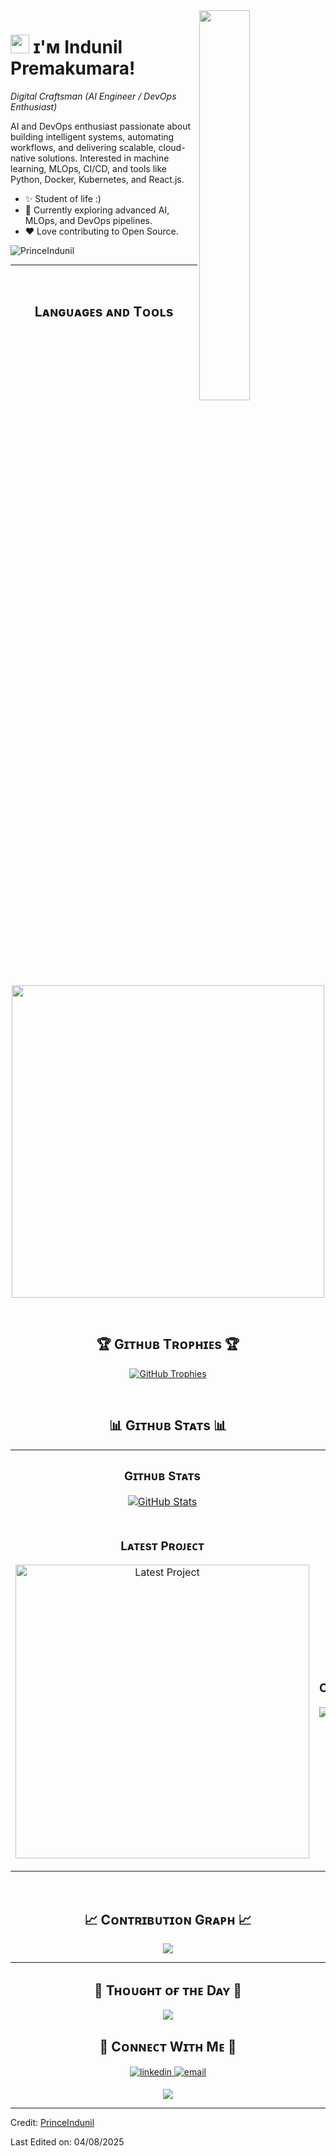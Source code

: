 <!--Night Owl image-->
<div>
  <img align="right" width="40%" src="https://owlbertsio-resized.s3.amazonaws.com/Popper.psd.full.png">
</div>

<!--Header Name-->
# <img src="https://emojis.slackmojis.com/emojis/images/1531849430/4246/blob-sunglasses.gif?1531849430" width="30"/> ɪ'ᴍ Indunil Premakumara! 
*Digital Craftsman (AI Engineer / DevOps Enthusiast)*
<br /> 

<!--Start Intro-->               
<p align="left">AI and DevOps enthusiast passionate about building intelligent systems, automating workflows, and delivering scalable, cloud-native solutions. Interested in machine learning, MLOps, CI/CD, and tools like Python, Docker, Kubernetes, and React.js.</p>

- ✨ Student of life :)
- 🌱 Currently exploring advanced AI, MLOps, and DevOps pipelines.
- ❤ Love contributing to Open Source.
<!--End Intro-->

<!--Profile Count Badge-->
<p align="left">
  <img src="https://komarev.com/ghpvc/?username=PrinceIndunil&label=Profile%20views&color=770677&style=for-the-badge&logo=star" alt="PrinceIndunil" style="padding-right:20px;" />
</p>

---
<br />

<!--Languages and Tools Section-->       
<h2 align="center">Lᴀɴɢᴜᴀɢᴇs ᴀɴᴅ Tᴏᴏʟs</h2> 
<p align="center">
<img width="500px" src="https://skillicons.dev/icons?i=py,java,js,html,css,react,nodejs,django,express,azure,aws,postgres,mongo,git,vscode,docker,linux,postman&perline=10" />
</p>
<br />

<!--Trophies Section-->   
<h2 align="center">🏆 Gɪᴛʜᴜʙ Tʀᴏᴘʜɪᴇs 🏆</h2>
<p align="center">
  <a href="https://github.com/PrinceIndunil/github-profile-trophy">
    <img src="https://github-profile-trophy.vercel.app/?username=PrinceIndunil&row=2&column=6&margin-w=20&margin-h=20&theme=darkhub" alt="GitHub Trophies">
  </a>
</p>
<br />

<!--Github stats Table--> 
<h2 align="center">📊 Gɪᴛʜᴜʙ Sᴛᴀᴛs 📊</h2>

<table width="100%">
  <tr>
    <td width="50%">
      <h3 align="center"><strong>Gɪᴛʜᴜʙ Sᴛᴀᴛs</strong></h3>
      <p align="center">
        <a href="https://github.com/PrinceIndunil">
          <img align="center" src="https://github-readme-stats.vercel.app/api?username=PrinceIndunil&count_private=true&show_icons=true&theme=nightowl" alt="GitHub Stats" />
        </a>
      </p>
    </td>
    <td width="50%">
      <h3 align="center"><strong>Sᴛʀᴇᴀᴋ Sᴛᴀᴛs</strong></h3>
      <p align="center">
        <a href="https://github.com/PrinceIndunil">
          <img align="center" src="https://streak-stats.demolab.com?user=PrinceIndunil&theme=nightowl" alt="Streak Stats" />
        </a>
      </p>
    </td>
  </tr>
  <tr>
    <td width="50%">
      <h3 align="center"><strong>Lᴀᴛᴇsᴛ Pʀᴏᴊᴇᴄᴛ</strong></h3>
      <p align="center">
        <a href="https://github.com/PrinceIndunil/Podcast">
          <img align="center" width="470" src="https://github-readme-stats.vercel.app/api/pin/?username=PrinceIndunil&repo=Podcast&theme=nightowl&show_owner=true" alt="Latest Project" />
        </a>
      </p>
    </td>
    <td width="50%">
      <h3 align="center"><strong>Tᴏᴘ Cᴏɴᴛʀɪʙᴜᴛɪᴏɴs</strong></h3>
      <p align="center">
        <a href="https://github.com/PrinceIndunil">
          <img align="center" src="https://github-contributor-stats.vercel.app/api?username=PrinceIndunil&limit=3&theme=nightowl&show_owner=true&combine_all_yearly_contributions=true" alt="Top Contributions" />
        </a>
      </p>
    </td>
  </tr>
</table>
<br />

<!--Contribution Graph-->
<h2 align="center">📈 Cᴏɴᴛʀɪʙᴜᴛɪᴏɴ Gʀᴀᴘʜ 📈</h2>
<div align="center">
    <img src="https://github-readme-activity-graph.vercel.app/graph?username=PrinceIndunil&bg_color=011627&color=79d3c3&line=c792ea&point=ffeb95&area=true&hide_border=false">
</div>

---

<!--Dynamic Quote card updated everyday at 12 PM--> 
<h2 align="center">🌟 Tʜᴏᴜɢʜᴛ ᴏғ ᴛʜᴇ Dᴀʏ 🌟</h2>

<!--STARTS_HERE_QUOTE_CARD-->
<p align="center">
    <img src="https://readme-daily-quotes.vercel.app/api?author=Winston%20Churchill&quote=Success%20is%20not%20final%2C%20failure%20is%20not%20fatal%3A%20It%20is%20the%20courage%20to%20continue%20that%20counts.&theme=dark&bg_color=011627&author_color=ffeb95">
</p>
<!--ENDS_HERE_QUOTE_CARD-->


<!--Contact Section--> 
<h2 align="center">🤝 Cᴏɴɴᴇᴄᴛ Wɪᴛʜ Mᴇ 🤝 </h2>
<div align="center">
 <a href="https://www.linkedin.com/in/indunil-premakumara-b6a4452b8" target="_blank">
<img src=https://img.shields.io/badge/linkedin-%231E77B5.svg?&style=for-the-badge&logo=linkedin&logoColor=white alt=linkedin style="margin-bottom: 5px;" />
</a>
  
<a href="mailto:indunilpremakumara365@gmail.com" target="_blank">
<img src="https://img.shields.io/badge/Gmail-D14836?style=for-the-badge&logo=gmail&logoColor=white" alt=email style="margin-bottom: 5px;" />
</a>
</div>

<!--Footer--> 
<p align="center">
  <img src="https://capsule-render.vercel.app/api?type=waving&color=gradient&height=65&section=footer"/>
</p>

------

Credit: [PrinceIndunil](https://github.com/PrinceIndunil)

Last Edited on: 04/08/2025

